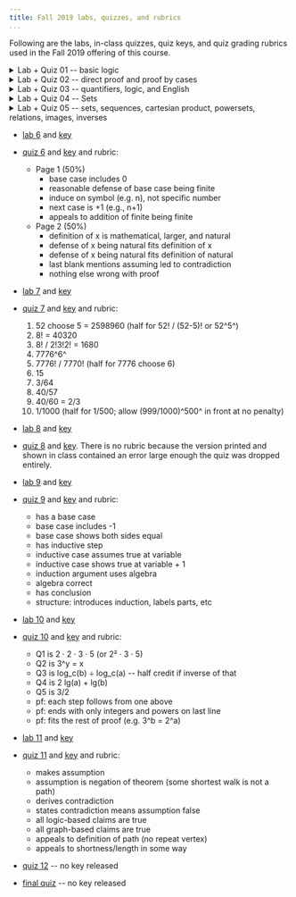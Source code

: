 ```yaml
---
title: Fall 2019 labs, quizzes, and rubrics
...
```


Following are the labs, in-class quizzes, quiz keys, and quiz grading rubrics used in the Fall 2019 offering of this course.

<details><summary>Lab + Quiz 01 -- basic logic</summary>

[lab 1](lab01.pdf) and [key](lab01-key.pdf)

[quiz 1](quiz01.pdf) and [key](quiz01-key.pdf)

Grading rubric:

- Page 1 (50%)
    - attempted all problems
    - have term definitions
    - all definitions are propositions
    - all definitions are atomic propositions
    - all definitions are from text
    - no part of text left out
    - have formula
    - 1st formula correct
    - 2nd formula correct
    - 3rd formula correct
- Page 2 (50%)
    - attempted all problems
    - "one" when a ∨ b
    - "three" contains negation of their "one" logic (¬(a ∨ b) unless errors with "one")
    - "three" is equivalent to ¬a ∧ ¬b ∧ ¬c
    - reasonable logic syntax
    - A ⊕ C column is 01011010
    - B ↔ C column is 10011001
    - *(2 points)* center column ↔ of other two (00111100 unless errors above)

</details>
<details><summary>Lab + Quiz 02 -- direct proof and proof by cases</summary>

[lab 2](lab02.pdf) and [key](lab02-key.pdf)

[quiz 2](quiz02.pdf) and [key](quiz02-key.pdf)

Grading rubric:

- Page 1 (25%)
    - start with (P ∧ ¬Q)
    - logic syntax used
    - attempted a full proof
    - applied rules correctly
    - no skipped steps
    - end with ¬(P → Q)
- Page 2 (75%)
    - used same variable in all three blanks
    - wrote something in all four areas
    - got both case 1 expressions to same form
    - ... with the case assumption correctly inserted
    - ... using valid equivalence rules
    - ... expressed in prose
    - got both case 2 expressions to same form
    - ... with the case assumption correctly inserted
    - ... using valid equivalence rules
    - ... expressed in prose

</details>
<details><summary>Lab + Quiz 03 -- quantifiers, logic, and English</summary>

[lab 3](lab03.pdf) and [key](lab03-key.pdf)

[quiz 3](quiz03.pdf) and [key](quiz03-key.pdf)

Grading rubric:

- Page 1 (40%)
    - no G are F
    - everything is F
    - nothing is G
    - uses therefore symbol
    - all G are F
    - something is G
    - some G is F
    - in the right order with no extras
- Page 2 (60%)
    - first: uses M and Z
    - first: universal or not-exist quantifier
    - first: logically correct
    - second: uses L and b
    - second: universal quantifier
    - second: implication
    - second: L(x,b) → L(b,x) not the other way around
    - third: universal or not-exist
    - third: allows both artist and champion to love
    - third: ...only if they share no love

</details>
<details><summary>Lab + Quiz 04 -- Sets</summary>

[lab 4](lab04.pdf) and [key](lab04-key.pdf)

[quiz 4](quiz04.pdf) and [key](quiz04-key.pdf)

Grading rubric:

- B has 1,4,9 (half credit for 1,2,3)
- B has 0 and no extra elements
- C has {} (half credit if C *is* {})
- C has {4}, {9}, {4,9} and no extra elements
- *(2 points)* A ∪ B has all of {0,2,3} and all of B ({0,1,2,3,4,9} unless B wrong)
- A ∪ B has nothing else, with no element listed twice
- *(2 points)* A ∩ B has only elements A has, and only elements B has ({0} unless B wrong)
- A ∩ B has all such elements
- A ∖ B has only elements A has, and no elements B has ({2,3} unless B wrong)
- A ∖ B has all such elements
- B ∪ C has both numbers and sets
- ⊕-set is correct ({1, 2, 3, 4, 9} unless B is wrong)
- ∀-set is B ∖ A ({1, 4, 9} unless B is wrong)
- ∃-set is B ∩ {4, 9}

</details>
<details><summary>Lab + Quiz 05 -- sets, sequences, cartesian product, powersets, relations, images, inverses</summary>

[lab 5](lab05.pdf) and [key](lab05-key.pdf)

[quiz 5](quiz05.pdf) and [key](quiz05-key.pdf)

Grading rubric:

1. {(4,1), (4,2), (1,1), (1,2)}
2. {(4,1,3,3,3), (4,2,3,3,3)} – extra parens like ((4,1), (3,3,3)) OK
3. {(∅,∅)}
4. two of "aok", "oka", and "aaa"
5. "MTHMTCS"
6. {0, 1, 4} – half credit if has 1 twice
7. is defined as natural for some natural numbers but not all
8. is not invertible with the domain and co-domain of ℕ
9. b = 3a or equivalent – half-credit for a = 3b
10. has at least one element of domain related to 2+ elements in co-domain

</details>

- [lab 6](lab06.pdf) and [key](lab06-key.pdf)
- [quiz 6](quiz06.pdf) and [key](quiz06-key.pdf) and rubric:
    - Page 1 (50%)
        - base case includes 0
        - reasonable defense of base case being finite
        - induce on symbol (e.g. n), not specific number
        - next case is +1 (e.g., n+1)
        - appeals to addition of finite being finite
    - Page 2 (50%)
        - definition of x is mathematical, larger, and natural
        - defense of x being natural fits definition of x
        - defense of x being natural fits definition of natural
        - last blank mentions assuming led to contradiction
        - nothing else wrong with proof

- [lab 7](lab07.pdf) and [key](lab07-key.pdf)
- [quiz 7](quiz07.pdf) and [key](quiz07-key.pdf) and rubric:
    1. 52 choose 5 = 2598960 (half for 52! / (52-5)! or 52^5^)
    2. 8! = 40320
    3. 8! / 2!3!2! = 1680
    4. 7776^6^
    5. 7776! / 7770! (half for 7776 choose 6)
    6. 15
    7. 3/64
    8. 40/57
    9. 40/60 = 2/3
    10. 1/1000 (half for 1/500; allow (999/1000)^500^ in front at no penalty)

- [lab 8](lab08.pdf) and [key](lab08-key.pdf)
- [quiz 8](quiz08.pdf) and [key](quiz08-key.pdf).
    There is no rubric because the version printed and shown in class contained an error large enough the quiz was dropped entirely.

- [lab 9](lab09.pdf) and [key](lab09-key.pdf)
- [quiz 9](quiz09.pdf) and [key](quiz09-key.pdf) and rubric:
    - has a base case
    - base case includes -1
    - base case shows both sides equal
    - has inductive step
    - inductive case assumes true at variable
    - inductive case shows true at variable + 1
    - induction argument uses algebra
    - algebra correct
    - has conclusion
    - structure: introduces induction, labels parts, etc

- [lab 10](lab10.pdf) and [key](lab10-key.pdf)
- [quiz 10](quiz10.pdf) and [key](quiz10-key.pdf) and rubric:
    - Q1 is 2 · 2 · 3 · 5 (or 2² · 3 · 5)
    - Q2 is 3^y = x
    - Q3 is log_c(b) ÷ log_c(a) -- half credit if inverse of that
    - Q4 is 2 lg(a) + lg(b)
    - Q5 is 3/2
    - pf: each step follows from one above
    - pf: ends with only integers and powers on last line
    - pf: fits the rest of proof (e.g. 3^b = 2^a)

- [lab 11](lab11.pdf) and [key](lab11-key.pdf)
- [quiz 11](quiz11.pdf) and [key](quiz11-key.pdf) and rubric:
    - makes assumption
    - assumption is negation of theorem (some shortest walk is not a path)
    - derives contradiction
    - states contradiction means assumption false
    - all logic-based claims are true
    - all graph-based claims are true
    - appeals to definition of path (no repeat vertex)
    - appeals to shortness/length in some way

- [quiz 12](quiz12.pdf) -- no key released
- [final quiz](final.pdf) -- no key released


